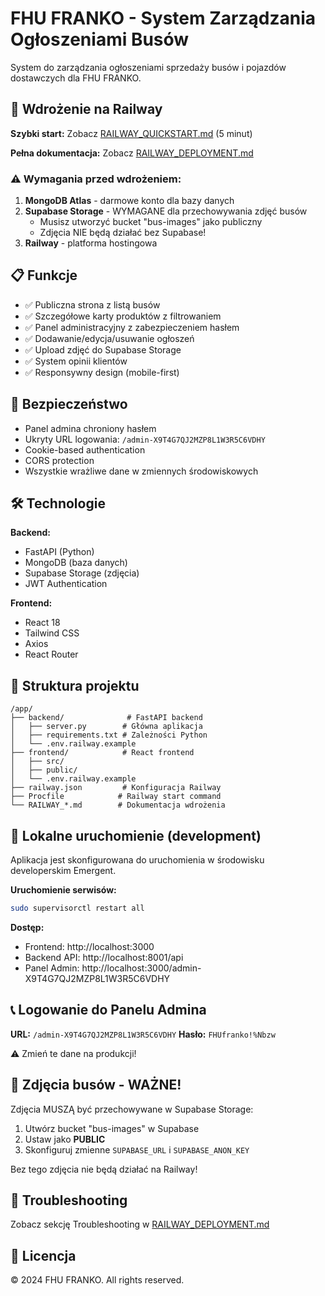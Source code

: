 # FHU FRANKO - System Zarządzania Ogłoszeniami Busów

System do zarządzania ogłoszeniami sprzedaży busów i pojazdów dostawczych dla FHU FRANKO.

## 🚀 Wdrożenie na Railway

**Szybki start:** Zobacz [RAILWAY_QUICKSTART.md](./RAILWAY_QUICKSTART.md) (5 minut)

**Pełna dokumentacja:** Zobacz [RAILWAY_DEPLOYMENT.md](./RAILWAY_DEPLOYMENT.md)

### ⚠️ Wymagania przed wdrożeniem:

1. **MongoDB Atlas** - darmowe konto dla bazy danych
2. **Supabase Storage** - WYMAGANE dla przechowywania zdjęć busów
   - Musisz utworzyć bucket "bus-images" jako publiczny
   - Zdjęcia NIE będą działać bez Supabase!
3. **Railway** - platforma hostingowa

## 📋 Funkcje

- ✅ Publiczna strona z listą busów
- ✅ Szczegółowe karty produktów z filtrowaniem
- ✅ Panel administracyjny z zabezpieczeniem hasłem
- ✅ Dodawanie/edycja/usuwanie ogłoszeń
- ✅ Upload zdjęć do Supabase Storage
- ✅ System opinii klientów
- ✅ Responsywny design (mobile-first)

## 🔐 Bezpieczeństwo

- Panel admina chroniony hasłem
- Ukryty URL logowania: `/admin-X9T4G7QJ2MZP8L1W3R5C6VDHY`
- Cookie-based authentication
- CORS protection
- Wszystkie wrażliwe dane w zmiennych środowiskowych

## 🛠️ Technologie

**Backend:**
- FastAPI (Python)
- MongoDB (baza danych)
- Supabase Storage (zdjęcia)
- JWT Authentication

**Frontend:**
- React 18
- Tailwind CSS
- Axios
- React Router

## 📁 Struktura projektu

```
/app/
├── backend/              # FastAPI backend
│   ├── server.py        # Główna aplikacja
│   ├── requirements.txt # Zależności Python
│   └── .env.railway.example
├── frontend/            # React frontend
│   ├── src/
│   ├── public/
│   └── .env.railway.example
├── railway.json         # Konfiguracja Railway
├── Procfile            # Railway start command
└── RAILWAY_*.md        # Dokumentacja wdrożenia
```

## 🚦 Lokalne uruchomienie (development)

Aplikacja jest skonfigurowana do uruchomienia w środowisku developerskim Emergent.

**Uruchomienie serwisów:**
```bash
sudo supervisorctl restart all
```

**Dostęp:**
- Frontend: http://localhost:3000
- Backend API: http://localhost:8001/api
- Panel Admin: http://localhost:3000/admin-X9T4G7QJ2MZP8L1W3R5C6VDHY

## 📞 Logowanie do Panelu Admina

**URL:** `/admin-X9T4G7QJ2MZP8L1W3R5C6VDHY`
**Hasło:** `FHUfranko!%Nbzw`

⚠️ Zmień te dane na produkcji!

## 📸 Zdjęcia busów - WAŻNE!

Zdjęcia MUSZĄ być przechowywane w Supabase Storage:

1. Utwórz bucket "bus-images" w Supabase
2. Ustaw jako **PUBLIC**
3. Skonfiguruj zmienne `SUPABASE_URL` i `SUPABASE_ANON_KEY`

Bez tego zdjęcia nie będą działać na Railway!

## 🐛 Troubleshooting

Zobacz sekcję Troubleshooting w [RAILWAY_DEPLOYMENT.md](./RAILWAY_DEPLOYMENT.md)

## 📄 Licencja

© 2024 FHU FRANKO. All rights reserved.
